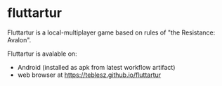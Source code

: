 # fluttartur

Fluttartur is a local-multiplayer game based on rules of "the Resistance: Avalon".

Fluttartur is avalable on:
* Android (installed as apk from latest workflow artifact) 
* web browser at https://teblesz.github.io/fluttartur
